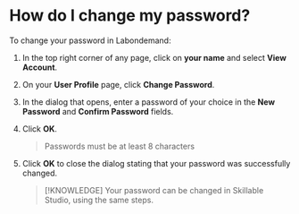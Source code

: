 # How do I change my password?

To change your password in Labondemand:

1. In the top right corner of any page, click on **your name** and select **View Account**.
1. On your **User Profile** page, click **Change Password**. 
1. In the dialog that opens, enter a password of your choice in the **New Password** and **Confirm Password** fields.
1. Click **OK**. 

    >Passwords must be at least 8 characters

1. Click **OK** to close the dialog stating that your password was successfully changed.

    > [!KNOWLEDGE] Your password can be changed in Skillable Studio, using the same steps. 